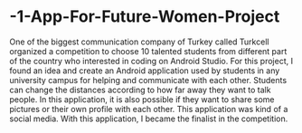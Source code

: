 # -1-App-For-Future-Women-Project
One of the biggest communication company of Turkey called Turkcell organized a competition to choose 10 talented students from different part of the country who interested in coding on Android Studio. For this project, I found an idea and create an Android application used by students in any university campus for helping and communicate with each other. Students can change the distances according to how far away they want to talk people. In this application, it is also possible if they want to share some pictures or their own profile with each other. This application was kind of a social media. With this application, I became the finalist in the competition.
